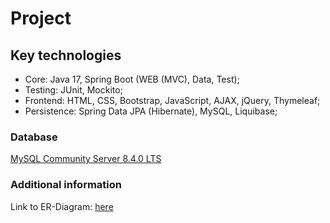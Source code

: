 # Project

## Key technologies

- Core: Java 17, Spring Boot (WEB (MVC), Data, Test);
- Testing: JUnit, Mockito;
- Frontend: HTML, CSS, Bootstrap, JavaScript, AJAX, jQuery, Thymeleaf;
- Persistence: Spring Data JPA (Hibernate), MySQL, Liquibase;

### Database
[MySQL Community Server 8.4.0 LTS](https://dev.mysql.com/downloads/mysql/)

### Additional information
Link to ER-Diagram: [here](er-diagram.PNG)